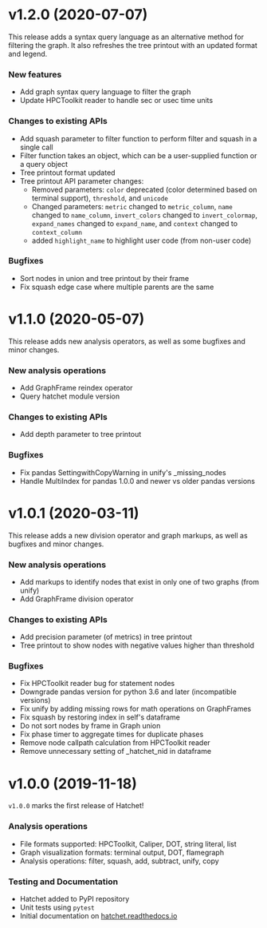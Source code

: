 # v1.2.0 (2020-07-07)

This release adds a syntax query language as an alternative method for
filtering the graph. It also refreshes the tree printout with an updated
format and legend.

### New features

* Add graph syntax query language to filter the graph
* Update HPCToolkit reader to handle sec or usec time units

### Changes to existing APIs

* Add squash parameter to filter function to perform filter and squash in a
  single call
* Filter function takes an object, which can be a user-supplied function or a
  query object
* Tree printout format updated
* Tree printout API parameter changes:
    - Removed parameters: ``color`` deprecated (color determined based on terminal support),
      ``threshold``, and ``unicode``
    - Changed parameters: ``metric`` changed to ``metric_column``, ``name`` changed to
      ``name_column``, ``invert_colors`` changed to ``invert_colormap``,
      ``expand_names`` changed to ``expand_name``, and ``context`` changed to
      ``context_column``
    - added ``highlight_name`` to highlight user code (from non-user code)

### Bugfixes

* Sort nodes in union and tree printout by their frame
* Fix squash edge case where multiple parents are the same

# v1.1.0 (2020-05-07)

This release adds new analysis operators, as well as some bugfixes and minor
changes.

### New analysis operations

* Add GraphFrame reindex operator
* Query hatchet module version

### Changes to existing APIs

* Add depth parameter to tree printout

### Bugfixes

* Fix pandas SettingwithCopyWarning in unify's _missing_nodes
* Handle MultiIndex for pandas 1.0.0 and newer vs older pandas versions

# v1.0.1 (2020-03-11)

This release adds a new division operator and graph markups, as well as
bugfixes and minor changes.

### New analysis operations

* Add markups to identify nodes that exist in only one of two graphs (from unify)
* Add GraphFrame division operator

### Changes to existing APIs

* Add precision parameter (of metrics) in tree printout
* Tree printout to show nodes with negative values higher than threshold

### Bugfixes

* Fix HPCToolkit reader bug for statement nodes
* Downgrade pandas version for python 3.6 and later (incompatible versions)
* Fix unify by adding missing rows for math operations on GraphFrames
* Fix squash by restoring index in self's dataframe
* Do not sort nodes by frame in Graph union
* Fix phase timer to aggregate times for duplicate phases
* Remove node callpath calculation from HPCToolkit reader
* Remove unnecessary setting of _hatchet_nid in dataframe

# v1.0.0 (2019-11-18)

`v1.0.0` marks the first release of Hatchet!

### Analysis operations

* File formats supported: HPCToolkit, Caliper, DOT, string literal, list
* Graph visualization formats: terminal output, DOT, flamegraph
* Analysis operations: filter, squash, add, subtract, unify, copy

### Testing and Documentation

* Hatchet added to PyPI repository
* Unit tests using `pytest`
* Initial documentation on [hatchet.readthedocs.io](http://hatchet.readthedocs.io)
